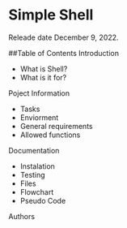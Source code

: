 # Simple Shell
Releade date December 9, 2022.

##Table of Contents
Introduction
- What is Shell?
- What is it for?

Poject Information
- Tasks
- Enviorment
- General requirements
- Allowed functions

Documentation
- Instalation
- Testing
- Files
- Flowchart
- Pseudo Code

Authors
